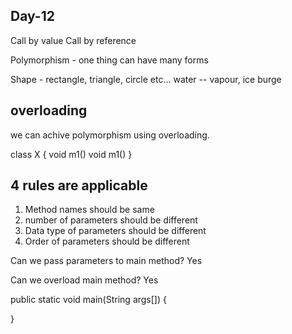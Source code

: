 Day-12
--------

Call by value
Call by reference

Polymorphism - one thing can have many forms

Shape - rectangle, triangle, circle etc...
water -- vapour, ice burge

overloading
---
we can achive polymorphism using overloading.


class X
{
void m1()
void m1()
}


4 rules are applicable
----
1) Method names should be same
2) number of parameters should be different
3) Data type of parameters should be different
4) Order of parameters should be different


Can we pass parameters to main method?  Yes

Can we overload main method?  Yes

public static void main(String args[])
{

}





